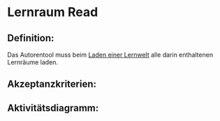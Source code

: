 # Lernraum Read

## Definition:

Das Autorentool muss beim [Laden einer Lernwelt](ASE2.md) alle darin enthaltenen Lernräume laden.

## Akzeptanzkriterien:

## Aktivitätsdiagramm:



